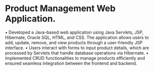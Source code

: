 # Product Management Web Application.
•	Developed a Java-based web application using Java Servlets, JSP, Hibernate, Oracle SQL, HTML, and CSS. The application allows users to add, update, remove, and view products through a user-friendly JSP interface.
•	Users interact with forms to input product details, which are processed by Servlets that handle database operations via Hibernate.
•	Implemented CRUD functionalities to manage products efficiently and ensured seamless integration between the frontend and backend.
